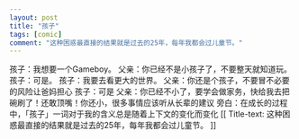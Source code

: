 ```yaml
---
layout: post
title: "孩子"
tags: [comic]
comment: "这种困惑最直接的结果就是过去的25年，每年我都会过儿童节。"
---
```

孩子：我想要一个Gameboy。
父亲：你已经不是小孩子了，不要整天就知道玩。
孩子：可是。
孩子：我要去看更大的世界。
父亲：你还是个孩子，不要冒不必要的风险让爸妈担心
孩子：可是
父亲：你已经不小了，要学会做家务，快给我去把碗刷了！还敢顶嘴！你还小，很多事情应该听从长辈的建议
旁白：在成长的过程中，「孩子」一词对于我的含义总是随着上下文的变化而变化
[[ Title-text: 这种困惑最直接的结果就是过去的25年，每年我都会过儿童节。 ]]